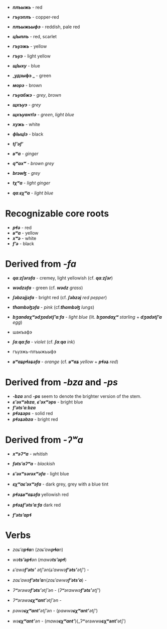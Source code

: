 

- **_плъыжь_** - red
- **_гъуэплъ_** - copper-red
- **_плъыжьыфэ_** - reddish, pale red
- **_цIыплъ_** - red, scarlet

- **_гъуэжь_** - yellow
- **_гъуэ_** - light yellow

- **_щIыху_** - blue
- **_удзыфэ _** - green

- **_морэ_** - brown
- **_гъуабжэ_** - _grey_, _brown_
- **_щхъуэ_** - _grey_
- **_щхъуантIэ_** - _green_, _light blue_
- **_хужь_** - white
- **_фIыцIэ_** - black

- **_tʃʼəfʼ_**

- **_ʁʷa_** - _ginger_
- **_qʷaxʷ_** - _brown grey_
- **_brəwɮ_** - _grey_
- **_tχʷa_** - _light ginger_
- **_qaːɕχʷa_** - _light blue_


# Recognizable core roots
- **_pɬə_** - red
- **_ʁʷa_** - yellow
- **_xʷə_** - white
- **_fʼə_** - black




# Derived from **_-fa_**
- **_qaːzʃərəfa_** - cremey, light yellowish (cf. **_qaːzʃər_**)
- **_wədzəfa_** - green (cf. **_wədz_** _grass_) 
- **_ʃəbzəjjəfa_** - bright red (cf. **_ʃəbzəj_** _red pepper_)
- **_tħambəɮəfa_** - _pink_ (cf.**_tħambəɮ_** _lungs_)
- **_bʒandaχʷədʒadətʃʼaːfa_** - _light blue_ (lit. **_bʒandaχʷ_** _starling_ + **_dʒadətʃʼa_** _egg_) 
- шакъафэ
- **_ʃaːqaːfa_** - _violet_ (cf. **_ʃaːqa_** _ink_)

- гъуэжь-плъыжьыфэ
- **_ʁʷaʑpɬəʑəfa_** - _orange_ (cf. **_ʁʷaʑ_** _yellow_ + **_pɬəʑ_** _red_)

# Derived from **_-bza_** and **_-ps_**
- **_-bza_** and **_-ps_** seem to denote the brighter version of the stem.
- **_ɕ'əxʷəbza_**, **_ɕ'əxʷəps_** - bright blue
- **_fʼətsʼaːbza_**
- **_pɬəʑəps_** - solid red
- **_pɬəʑəbza_** - bright red

# Derived from **_-ʔʷa_**
- **_xʷəʔʷa_** - _whitish_
- **_fətsʼaʔʷa_** - _blackish_

- **_ɕ'əxʷsərəxʷəfa_** - light blue

- **_ɕχʷaɕʼəxʷəfa_** - dark grey, grey with a blue tint
- **_pɬəʑʁʷaʑəfa_** yellowish red
- **_pɬəʑfʼətsʼaːfa_** dark red
- **_fʼətsʼapɬ_**

# Verbs
- _zaɕʼa**pɬa**n_ (_zaɕʼaw**pɬa**n_)
- _wə**tsʼəpɬ**ən_ (_mawə**tsʼəpɬ**_)


- _ɕʼawə**fʼətsʼ** ətʃʼən_(_ɕʼawwə**fʼətsʼ**ətʃʼ_) -
- _zaɕʼawə**fʼətsʼa**n_(_zaɕʼawwə**fʼətsʼa**_) - 
- _ʔʷərəwə**fʼətsʼ**ətʃʼən_ - (_ʔʷərawwə**fʼətsʼ**ətʃʼ_)


- _ʔʷərəwə**ɕχʷantʼ**ətʃʼən_ - 
- _pəwə**ɕχʷantʼ**ətʃʼən_ - (_pawwə**ɕχʷantʼ**ətʃʼ_)
- _wə**ɕχʷantʼ**ən_ - (_mawə**ɕχʷantʼ**_)(_ʔʷərawwə**ɕχʷantʼ**ətʃʼ)